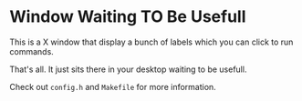 # Window Waiting TO Be Usefull

This is a X window that display a bunch of labels which you can click to run
commands.

That's all. It just sits there in your desktop waiting to be usefull.

Check out `config.h` and `Makefile` for more information.
